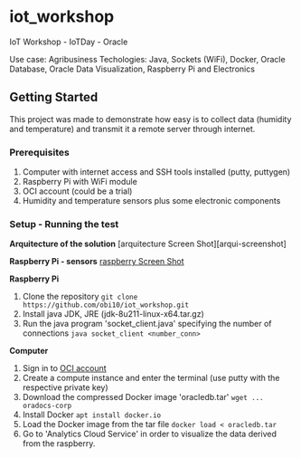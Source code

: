 # iot_workshop
IoT Workshop - IoTDay - Oracle

Use case: Agribusiness
Techologies: Java, Sockets (WiFi), Docker, Oracle Database, Oracle Data Visualization, Raspberry Pi and Electronics


## Getting Started

This project was made to demonstrate how easy is to collect data (humidity and temperature) and transmit it a remote server through internet.

### Prerequisites

1. Computer with internet access and SSH tools installed (putty, puttygen)
2. Raspberry Pi with WiFi module
3. OCI account (could be a trial)
4. Humidity and temperature sensors plus some electronic components

### Setup - Running the test

__Arquitecture of the solution__
[arquitecture Screen Shot][arqui-screenshot]

__Raspberry Pi - sensors__
[raspberry Screen Shot][raspi-img]

__Raspberry Pi__
1. Clone the repository `git clone https://github.com/obi10/iot_workshop.git`
2. Install java JDK, JRE (jdk-8u211-linux-x64.tar.gz)
3. Run the java program 'socket_client.java' specifying the number of connections `java socket_client <number_conn>`

__Computer__
1. Sign in to [OCI account](https://cloud.oracle.com)
2. Create a compute instance and enter the terminal (use putty with the respective private key)
3. Download the compressed Docker image 'oracledb.tar' `wget ... oradocs-corp`
4. Install Docker `apt install docker.io`
5. Load the Docker image from the tar file `docker load < oracledb.tar`
6. Go to 'Analytics Cloud Service' in order to visualize the data derived from the raspberry.



[raspi-img]: images/raspi.png
